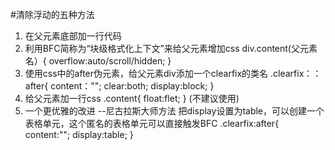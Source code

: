 #清除浮动的五种方法
1. 在父元素底部加一行代码<div style="clean:both"></div>
2. 利用BFC简称为“块级格式化上下文”来给父元素增加css
div.content(父元素名）{
    overflow:auto/scroll/hidden;
}
3. 使用css中的after伪元素，给父元素div添加一个clearfix的类名
.clearfix：：after{
    content："";
    clear:both;
    display:block;
}
4. 给父元素加一行css
.content{
    float:flet;
}
(不建议使用)
5. 一个更优雅的改进  --尼古拉斯大师方法
把display设置为table，可以创建一个表格单元，这个匿名的表格单元可以直接触发BFC
.clearfix:after{
    content:"";
    display:table;
}